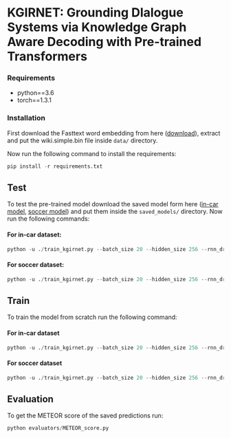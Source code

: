 # KGIRNET: Grounding DIalogue Systems via Knowledge Graph Aware Decoding with Pre-trained Transformers


### Requirements
* python==3.6
* torch==1.3.1


### Installation
First download the Fasttext word embedding from here ([download](https://dl.fbaipublicfiles.com/fasttext/vectors-wiki/wiki.simple.zip)), extract and put the wiki.simple.bin file inside ```data/``` directory.


Now run the following command to install the requirements:
```python
pip install -r requirements.txt
```
## Test
To test the pre-trained model download the saved model form here ([in-car model](https://gofile.io/d/2v3Kyo), [soccer model](https://gofile.io/d/ZqoNwM)) and put them inside the ```saved_models/``` directory. Now run the following commands:
#### For in-car dataset:
```python
python -u ./train_kgirnet.py --batch_size 20 --hidden_size 256 --rnn_dropout 0.2 --dropout 0.3 --decoder_lr 10 --epochs 10 --teacher_forcing 10 --resp_len 20 --lr 0.0001 --use_bert 1 --dataset incar --evaluate 1
```
#### For soccer dataset:
```python
python -u ./train_kgirnet.py --batch_size 20 --hidden_size 256 --rnn_dropout 0.2 --dropout 0.3 --decoder_lr 10 --epochs 10 --teacher_forcing 10 --resp_len 20 --lr 0.0001 --use_bert 1 --dataset soccer --evaluate 1
```

## Train
To train the model from scratch run the following command:
#### For in-car dataset
```python
python -u ./train_kgirnet.py --batch_size 20 --hidden_size 256 --rnn_dropout 0.2 --dropout 0.3 --decoder_lr 10 --epochs 10 --teacher_forcing 10 --resp_len 20 --lr 0.0001 --use_bert 1 --dataset incar
```
#### For soccer dataset
```python
python -u ./train_kgirnet.py --batch_size 20 --hidden_size 256 --rnn_dropout 0.2 --dropout 0.3 --decoder_lr 10 --epochs 10 --teacher_forcing 10 --resp_len 20 --lr 0.0001 --use_bert 1 --dataset soccer
```

## Evaluation
To get the METEOR score of the saved predictions run:
```python
python evaluators/METEOR_score.py
```